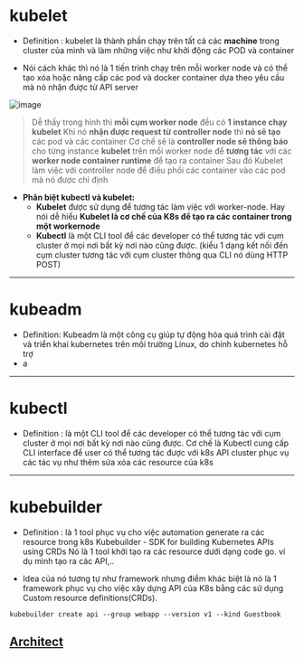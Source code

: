 # kubelet

- Definition : kubelet là thành phần chạy trên tất cả các **machine** trong cluster của mình và làm những việc như khởi động các POD và container

- Nói cách khác thì nó là 1 tiến trình chạy trên mỗi worker node và có thể tạo xóa hoặc nâng cấp các pod và docker container dựa theo yêu cầu mà nó nhận được từ API server

![image](https://itknowledgeexchange.techtarget.com/coffee-talk/files/2021/03/kubelet-1024x933.png)

> Dễ thấy trong hình thì **mỗi cụm worker node** đều có **1 instance chạy kubelet**
> Khi nó **nhận được request từ controller node** thì **nó sẽ tạo** các pod và các container
> Cơ chế sẽ là **controller node sẽ thông báo** cho từng instance **kubelet** trên mối worker node để **tương tác** với các **worker node container runtime** để tạo ra container
> Sau đó Kubelet làm việc với controller node để điều phối các container vào các pod mà nó được chỉ định

- **Phân biệt kubectl và kubelet:**
  - **Kubelet** được sử dụng để tương tác làm việc với worker-node. Hay nói dễ hiểu **Kubelet là cơ chế của K8s để tạo ra các container trong một workernode**
  - **Kubectl** là một CLI tool để các developer có thể tương tác với cụm cluster ở mọi nơi bất kỳ nơi nào cũng được. (kiểu 1 dạng kết nối đến cụm cluster tương tác với cụm cluster thông qua CLI nó dùng HTTP POST)

---

# kubeadm

- Definition: Kubeadm là một công cụ giúp tự động hóa quá trình cài đặt và triển khai kubernetes trên môi trường Linux, do chính kubernetes hỗ trợ
- a

---

# kubectl

- Definition : là một CLI tool để các developer có thể tương tác với cụm cluster ở mọi nơi bất kỳ nơi nào cũng được. Cơ chế là Kubectl cung cấp CLI interface để user có thể tương tác được với k8s API cluster phục vụ các tác vụ như thêm sửa xóa các resource của k8s

---

# kubebuilder

- Definition : là 1 tool phục vụ cho việc automation generate ra các resource trong k8s
Kubebuilder - SDK for building Kubernetes APIs using CRDs
Nó là 1 tool khởi tạo ra các resource dưới dạng code go. ví dụ mình tạo ra các API,..

- Idea của nó tương tự như framework nhưng điểm khác biệt là nó là 1 framework phục vụ cho việc xây dựng API của K8s bằng các sử dụng Custom resource definitions(CRDs).

```console
kubebuilder create api --group webapp --version v1 --kind Guestbook
```


## [Architect](https://kube.academy/courses/the-kubernetes-machine)
